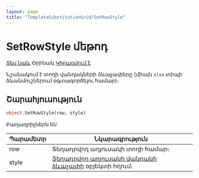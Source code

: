 ```yaml
---
layout: page
title: "TemplateSubstitutionGrid/SetRowStyle"
---
```


# SetRowStyle մեթոդ

[Տես նաև](../TemplateSubstitutionGrid.md) Օրինակ [Կիրառվում է](../TemplateSubstitutionGrid.md)

Նշանակում է տողի վանդակների ձևաչափերը (միայն `xlsx` տիպի ձևանմուշներում օգտագործելու համար)։

## Շարահյուսություն

``` vb
object.SetRowStyle(row, style)
```

Բաղադրիչներն են՝

| Պարամետր | Նկարագրություն |
|--|--|
| row | Տեղադրվող աղյուսակի տողի համար։ |
| style | [Տեղադրվող աղյուսակի վանդակի ձևաչափի](../TemplateSubstCellStyle.html) օբյեկտի հղում։ |
